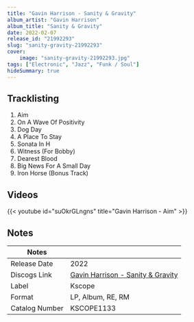 ```yaml
---
title: "Gavin Harrison - Sanity & Gravity"
album_artist: "Gavin Harrison"
album_title: "Sanity & Gravity"
date: 2022-02-07
release_id: "21992293"
slug: "sanity-gravity-21992293"
cover:
    image: "sanity-gravity-21992293.jpg"
tags: ["Electronic", "Jazz", "Funk / Soul"]
hideSummary: true
---
```


## Tracklisting
1. Aim
2. On A Wave Of Positivity
3. Dog Day
4. A Place To Stay
5. Sonata In H
6. Witness (For Bobby)
7. Dearest Blood
8. Big News For A Small Day
9. Iron Horse (Bonus Track)

## Videos
{{< youtube id="suOkrGLngns" title="Gavin Harrison - Aim" >}}

## Notes

| Notes          |             |
| ---------------| ----------- |
| Release Date   | 2022 |
| Discogs Link   | [Gavin Harrison - Sanity & Gravity](https://www.discogs.com/release/21992293) |
| Label          | Kscope |
| Format         | LP, Album, RE, RM |
| Catalog Number | KSCOPE1133 |


